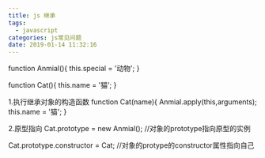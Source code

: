 ```yaml
---
title: js 继承
tags:
  - javascript
categories: js常见问题
date: 2019-01-14 11:32:16
---
```



function Anmial(){
  this.special = '动物';
}

function Cat(){
  this.name = '猫';
}

1.执行继承对象的构造函数
function Cat(name){
  Anmial.apply(this,arguments);
  this.name = '猫';
}

2.原型指向
Cat.prototype = new Anmial(); //对象的prototype指向原型的实例

Cat.prototype.constructor = Cat;  //对象的protype的constructor属性指向自己




